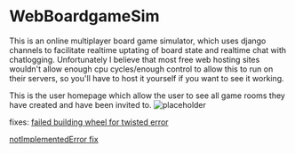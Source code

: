 # WebBoardgameSim

This is an online multiplayer board game simulator, which uses django channels to facilitate realtime uptating of board state and realtime chat with chatlogging. Unfortunately I believe that most free web hosting sites wouldn't allow enough cpu cycles/enough control to allow this to run on their servers, so you'll have to host it yourself if you want to see it working.

This is the user homepage which allow the user to see all game rooms they have created and have been invited to.
![placeholder](invalidlink.io)


fixes:
[failed building wheel for twisted error](https://stackoverflow.com/questions/51483792/failed-building-wheel-for-twisted-in-windows-10-python-3)

[notImplementedError fix](https://stackoverflow.com/questions/58908293/i-keep-getting-notimplementederror-error-when-starting-django-server)
